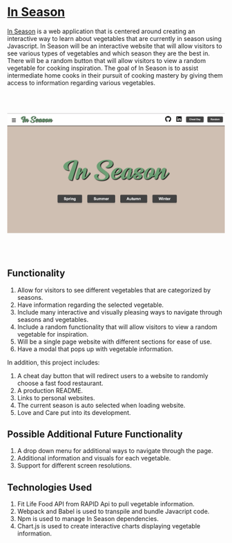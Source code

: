 <a href="https://enintoah.github.io/in_season/"><h1>In Season</h1></a>

<a href="https://enintoah.github.io/in_season/">In Season</a> is a web application that is centered around creating an interactive way to learn about vegetables that are currently in season using Javascript. In Season will be an interactive website that will allow visitors to see various types of vegetables and which season they are the best in. There will be a random button that will allow visitors to view a random vegetable for cooking inspiration. The goal of In Season is to assist intermediate home cooks in their pursuit of cooking mastery by giving them access to  information regarding various vegetables. 

<br>
<br>

![My Image](images/final_render.jpg)

<br>
<br>

## Functionality 

1. Allow for visitors to see different vegetables that are categorized by seasons. 
2. Have information regarding the selected vegetable. 
3. Include many interactive and visually pleasing ways to navigate through seasons and vegetables. 
4. Include a random functionality that will allow visitors to view a random vegetable for inspiration. 
5. Will be a single page website with different sections for ease of use. 
6. Have a modal that pops up with vegetable information.

In addition, this project includes: 
1. A cheat day button that will redirect users to a website to randomly choose a fast food restaurant. 
2. A production README. 
3. Links to personal websites.
4. The current season is auto selected when loading website. 
5. Love and Care put into its development. 

## Possible Additional Future Functionality
1. A drop down menu for additional ways to navigate through the page.
2. Additional information and visuals for each vegetable.
3. Support for different screen resolutions. 

## Technologies Used  
1. Fit Life Food API from RAPID Api to pull vegetable information. 
2. Webpack and Babel is used to transpile and bundle Javacript code.
3. Npm is used to manage In Season dependencies. 
4. Chart.js is used to create interactive charts displaying vegetable information.

